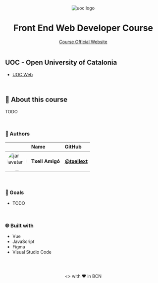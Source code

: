 <br>
<div align="center">
    <img src="/FrontEndVueJS-UOC/images/logo_uoc.png" alt="uoc logo" /> 


<br />
    <h1 align="center"> Front End Web Developer Course </h1>
    <div align="center">
        <a href="https://uoc-formacio-online.cat/front-end-web-developer/"> Course Official Website </a>
    </div>
</div>

<br>

## UOC - Open University of Catalonia
- <a href="https://www.uoc.edu/portal/ca/index.html"> UOC Web </a>

<br>

## 🚀 About this course

TODO

<br> 

### 👷 Authors


|                     | Name                | GitHub              |
| :------------------ | :------------------ | :------------------ |
| <a href="https://github.com/txellext"><img src="https://avatars.githubusercontent.com/u/108218084?v=4" width="60" height="60" style="border-radius: 50%" alt="jar avatar"></a> | **Txell Amigó** | [**@txellext**](https://github.com/txellext) |   

<br>

### 🦋 Goals

- TODO


<br>

### 🌐 Built with
- Vue 
- JavaScript 
- Figma 
- Visual Studio Code 




<br>

##

<p align="center"><> with ❤️ in BCN</p>
